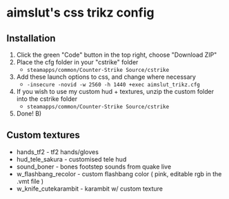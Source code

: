 # aimslut's css trikz config

## Installation
1. Click the green "Code" button in the top right, choose "Download ZIP"
2. Place the cfg folder in your "cstrike" folder 
   - `steamapps/common/Counter-Strike Source/cstrike`
3. Add these launch options to css, and change where necessary 
   - `-insecure -novid -w 2560 -h 1440 +exec aimslut_trikz.cfg`
4. If you wish to use my custom hud + textures, unzip the custom folder into the cstrike folder
   - `steamapps/common/Counter-Strike Source/cstrike`
5. Done! B)

## Custom textures
- hands_tf2 - tf2 hands/gloves
- hud_tele_sakura - customised tele hud
- sound_boner - bones footstep sounds from quake live
- w_flashbang_recolor - custom flashbang color ( pink, editable rgb in the .vmt file )
- w_knife_cutekarambit - karambit w/ custom texture
